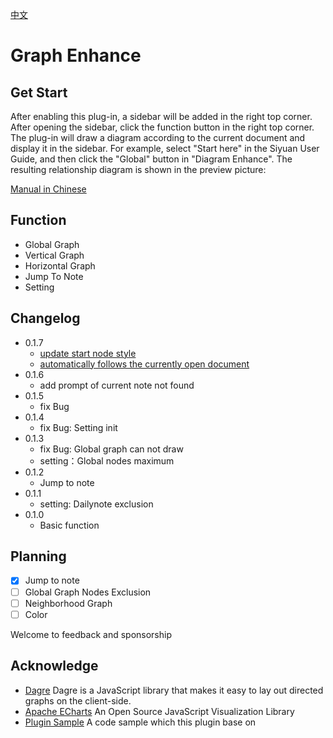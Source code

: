 [中文](https://github.com/shenjinglei/siyuan-plugin-graph-enhance/blob/main/README_zh_CN.md)

# Graph Enhance

## Get Start

After enabling this plug-in, a sidebar will be added in the right top corner. After opening the sidebar, click the function button in the right top corner. The plug-in will draw a diagram according to the current document and display it in the sidebar.
For example, select "Start here" in the Siyuan User Guide, and then click the "Global" button in "Diagram Enhance". The resulting relationship diagram is shown in the preview picture:

[Manual in Chinese](https://ld246.com/article/1696579047798)

## Function

- Global Graph
- Vertical Graph
- Horizontal Graph
- Jump To Note
- Setting

## Changelog

- 0.1.7
  - [update start node style](https://github.com/shenjinglei/siyuan-plugin-graph-enhance/issues/4)
  - [automatically follows the currently open document](https://github.com/shenjinglei/siyuan-plugin-graph-enhance/issues/3)
- 0.1.6
  - add prompt of current note not found
- 0.1.5
  - fix Bug
- 0.1.4
  - fix Bug: Setting init
- 0.1.3
  - fix Bug: Global graph can not draw
  - setting：Global nodes maximum
- 0.1.2
  - Jump to note
- 0.1.1
  - setting: Dailynote exclusion
- 0.1.0
  - Basic function

## Planning

- [x] Jump to note
- [ ] Global Graph Nodes Exclusion
- [ ] Neighborhood Graph
- [ ] Color

Welcome to feedback and sponsorship

## Acknowledge

- [Dagre](https://github.com/dagrejs/dagre) Dagre is a JavaScript library that makes it easy to lay out directed graphs on the client-side.
- [Apache ECharts](https://echarts.apache.org/en/index.html) An Open Source JavaScript Visualization Library
- [Plugin Sample](https://github.com/siyuan-note/plugin-sample) A code sample which this plugin base on
